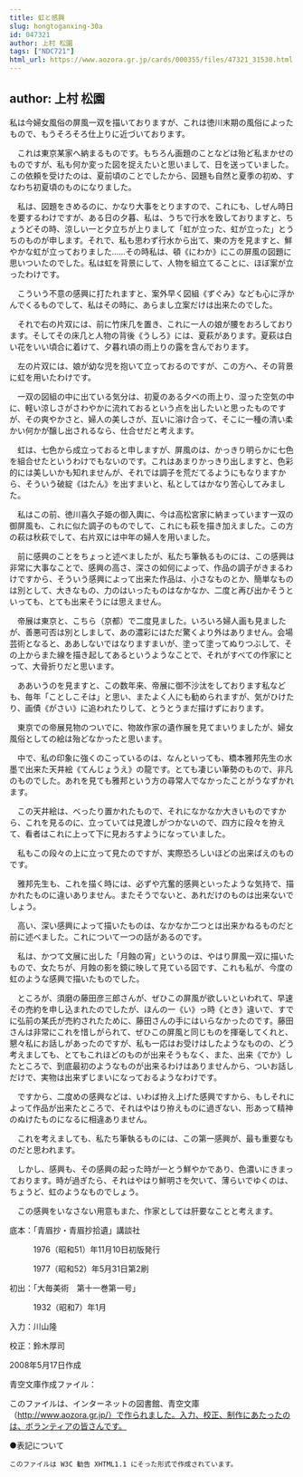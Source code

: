 ```yaml
---
title: 虹と感興
slug: hongtoganxing-30a
id: 047321
author: 上村 松園
tags: ["NDC721"]
html_url: https://www.aozora.gr.jp/cards/000355/files/47321_31530.html
---
```


## author: 上村 松園

私は今婦女風俗の屏風一双を描いておりますが、これは徳川末期の風俗によったもので、もうそろそろ仕上りに近づいております。

　これは東京某家へ納まるものです。もちろん画題のことなどは殆ど私まかせのものですが、私も何か変った図を捉えたいと思いまして、日を送っていました。この依頼を受けたのは、夏前頃のことでしたから、図題も自然と夏季の初め、すなわち初夏頃のものになりました。



　私は、図題をきめるのに、かなり大事をとりますので、これにも、しぜん時日を要するわけですが、ある日の夕暮、私は、うちで行水を致しておりますと、ちょうどその時、涼しい一と夕立ちが上りまして「虹が立った、虹が立った」とうちのものが申します。それで、私も思わず行水から出て、東の方を見ますと、鮮やかな虹が立っておりました……その時私は、頓《にわか》にこの屏風の図題に思いついたのでした。私は虹を背景にして、人物を組立てることに、ほぼ案が立ったわけです。



　こういう不意の感興に打たれますと、案外早く図組《ずぐみ》なども心に浮かんでくるものでして、私はその時に、あらまし立案だけは出来たのでした。

　それで右の片双には、前に竹床几を置き、これに一人の娘が腰をおろしております。そしてその床几と人物の背後《うしろ》には、夏萩があります。夏萩は白い花をいい頃合に着けて、夕暮れ頃の雨上りの露を含んでおります。



　左の片双には、娘が幼な児を抱いて立っておるのですが、この方へ、その背景に虹を用いたわけです。

　一双の図組の中に出ている気分は、初夏のある夕べの雨上り、湿った空気の中に、軽い涼しさがさわやかに流れておるという点を出したいと思ったものですが、その爽やかさと、婦人の美しさが、互いに溶け合って、そこに一種の清い柔かい何かが醸し出されるなら、仕合せだと考えます。

　虹は、七色から成立っておると申しますが、屏風のは、かっきり明らかに七色を組合せたというわけでもないのです。これはあまりかっきり出しますと、色彩的には美しいかも知れませんが、それでは調子を荒だてるようにもなりますから、そういう破綻《はたん》を出すまいと、私としてはかなり苦心してみました。



　私はこの前、徳川喜久子姫の御入輿に、今は高松宮家に納まっています一双の御屏風も、これに似た調子のものでして、これにも萩を描き加えました。この方の萩は秋萩でして、右片双には中年の婦人を用いました。



　前に感興のことをちょっと述べましたが、私たち筆執るものには、この感興は非常に大事なことで、感興の高さ、深さの如何によって、作品の調子がきまるわけですから、そういう感興によって出来た作品は、小さなものとか、簡単なものは別として、大きなもの、力のはいったものはなかなか、二度と再び出かそうといっても、とても出来そうには思えません。



　帝展は東京と、こちら（京都）で二度見ました。いろいろ婦人画も見ましたが、善悪可否は別としまして、あの濃彩にはただ驚くより外はありません。会場芸術となると、ああしないではなりますまいが、塗って塗ってぬりつぶして、その上からまた線を描き起してあるというようなことで、それがすべての作家にとって、大骨折りだと思います。

　ああいうのを見ますと、この数年来、帝展に御不沙汰をしております私なども、毎年「ことしこそは」と思い、またよく人にも勧められますが、気がひけたり、画債《がさい》に追われたりして、とうとうまだ描けずにおります。



　東京での帝展見物のついでに、物故作家の遺作展を見てまいりましたが、婦女風俗としての絵は殆どなかったと思います。

　中で、私の印象に強くのこっているのは、なんといっても、橋本雅邦先生の水墨で出来た天井絵《てんじょうえ》の龍です。とても凄じい筆勢のもので、非凡のものでした。あれを見ても雅邦という方の尋常人でなかったことがうなずかれます。

　この天井絵は、べったり置かれたもので、それになかなか大きいものですから、これを見るのに、立っていては見渡しがつかないので、四方に段々を拵えて、看者はこれに上って下に見おろすようになっていました。

　私もこの段々の上に立って見たのですが、実際恐ろしいほどの出来ばえのものです。

　雅邦先生も、これを描く時には、必ずや亢奮的感興といったような気持で、描かれたものに違いありません。またそうでないと、あれだけのものは出来ないでしょう。



　高い、深い感興によって描いたものは、なかなか二つとは出来かねるものだと前に述べました。これについて一つの話があるのです。

　私は、かつて文展に出した「月蝕の宵」というのは、やはり屏風一双に描いたもので、女たちが、月蝕の影を鏡に映して見ている図です、これも私が、今度の虹のような感興で描いたものでした。

　ところが、須磨の藤田彦三郎さんが、ぜひこの屏風が欲しいといわれて、早速その売約を申し込まれたのでしたが、ほんの一《い》っ時《とき》違いで、すでに弘前の某氏が売約されたために、藤田さんの手にはいらなかったのです。藤田さんは非常にこれを惜しがられて、ぜひこの屏風と同じものを揮毫してくれと、懇々私にお話しがあったのですが、私も一応はお受けはしたようなものの、どう考えましても、とてもこれほどのものが出来そうもなく、また、出来《でか》したところで、到底最初のようなものが出来るわけはありませんから、ついお話しだけで、実物は出来ずじまいになっておるようなわけです。

　ですから、二度めの感興などは、いわば拵え上げた感興ですから、もしそれによって作品が出来たところで、それはやはり拵えものに過ぎない、形あって精神のぬけたものになるに相違ありません。

　これを考えましても、私たち筆執るものには、この第一感興が、最も重要なものだと思われます。

　しかし、感興も、その感興の起った時が一とう鮮やかであり、色濃いにきまっております。時が過ぎたら、それはやはり鮮明さを欠いて、薄らいでゆくのは、ちょうど、虹のようなものでしょう。

　この感興をいなさない用意もまた、作家としては肝要なことと考えます。













底本：「青眉抄・青眉抄拾遺」講談社


　　　1976（昭和51）年11月10日初版発行

　　　1977（昭和52）年5月31日第2刷

初出：「大毎美術　第十一巻第一号」

　　　1932（昭和7）年1月

入力：川山隆

校正：鈴木厚司

2008年5月17日作成

青空文庫作成ファイル：

このファイルは、インターネットの図書館、青空文庫（http://www.aozora.gr.jp/）で作られました。入力、校正、制作にあたったのは、ボランティアの皆さんです。











●表記について


	このファイルは W3C 勧告 XHTML1.1 にそった形式で作成されています。